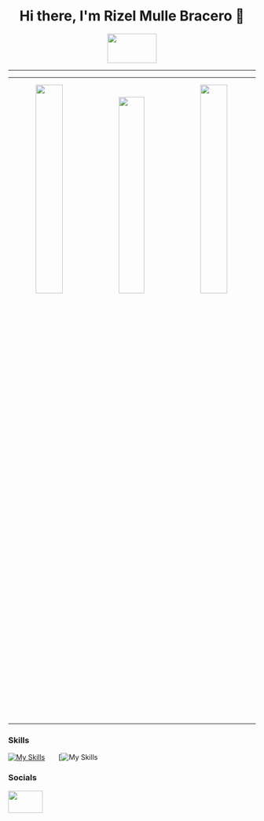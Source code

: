 
<h1 align='center'>Hi there, I'm Rizel Mulle Bracero 👋</h1>
<!-- ![visitors](https://visitor-badge.glitch.me/badge?page_id=${beefysalad}.${beefysalad}) -->
<div align='center'><img width='100px' height='60px' src="https://avatars.githubusercontent.com/u/175123581?v=4"/>
</div>

<hr>





---


<span align ='center'>
<img width="33%" src="https://github-readme-streak-stats.herokuapp.com?user=devRizel&theme=merko" />
  <img width="32%" src="https://github-readme-stats.vercel.app/api/top-langs/?username=devRizel&theme=merko&layout=compact" />
  <img width="33%" src="https://github-readme-stats.vercel.app/api?username=devRizel&theme=merko&show_icons=true&count_private=true" />
</span>

<hr>

### Skills

[![My Skills](https://skillicons.dev/icons?i=html,css)](https://skillicons.dev) &nbsp;&nbsp;&nbsp;&nbsp;&nbsp; [![My Skills](https://skillicons.dev/icons?i=js,ts)
<br/>

### Socials
<div id="badges">
  <a href="https://www.facebook.com/rizelbrace2">
    <img width='70px' height='45px' src="https://logodix.com/logo/659076.png"
  </a>
</div>
